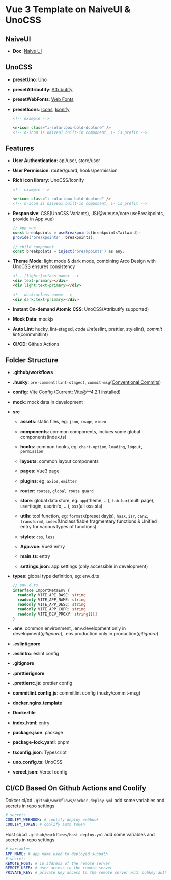 # Vue 3 Template on NaiveUI & UnoCSS

## NaiveUI

- **Doc**: [Naive UI](https://www.naiveui.com/zh-CN/os-theme/docs/introduction)

## UnoCSS

- **presetUno**: [Uno](https://unocss.dev/presets/uno)

- **presetAttributify**: [Attributify](https://unocss.dev/presets/attributify)

- **presetWebFonts**: [Web Fonts](https://unocss.dev/presets/web-fonts)

- **presetIcons**: [Icons](https://unocss.dev/presets/icons), [Iconify](https://icon-sets.iconify.design/)

  ```html
  <!-- example -->

  <n-icon class="i-solar:box-bold-duotone" />
  <!-- n-icon is naiveui built-in component, i- is prefix -->
  ```

## Features

- **User Authentication**: api/user, store/user

- **User Permission**: router/guard, hooks/permission

- **Rich icon library**: UnoCSS/Iconify

  ```html
  <!-- example -->

  <n-icon class="i-solar:box-bold-duotone" />
  <!-- n-icon is naiveui built-in component, i- is prefix -->
  ```

- **Responsive**: CSS(UnoCSS Variants), JS(@vueuse/core useBreakpoints, provide in App.vue)

  ```js
  // App.vue
  const breakpoints = useBreakpoints(breakpointsTailwind);
  provide('breakpoints', breakpoints);

  // child component
  const breakpoints = inject('breakpoints') as any;
  ```

- **Theme Mode**: light mode & dark mode, combining Arco Design with UnoCSS ensures consistency

  ```html
  <!-- [light:]<class name> -->
  <div text-primary></div>
  <div light:text-primary></div>

  <!-- dark:<class name> -->
  <div dark:text-primary></div>
  ```

- **Instant On-demand Atomic CSS**: UnoCSS(Attributify supported)

- **Mock Data**: mockjs

- **Auto Lint**: hucky, lint-staged, _code lint_(eslint, prettier, stylelint), _commit lint_(commmitlint)

- **CI/CD**: Github Actions

## Folder Structure

- **.github/workflows**

- **.husky**: `pre-comment(lint-staged)`, `commit-msg`([Conventional Commits](https://www.conventionalcommits.org/zh-hans/v1.0.0/))

- **config**: [Vite Config](https://cn.vitejs.dev/config/) (Current: Vite@^^4.2.1 installed)

- **mock**: mock data in development

- **src**

  - **assets**: static files, eg: `json`, `image`, `video`

  - **components**: common components, inclues some global components(index.ts)

  - **hooks**: common hooks, eg: `chart-option`, `loading`, `logout`, `permission`

  - **layouts**: common layout components

  - **pages**: Vue3 page

  - **plugins**: eg: `axios`, `emitter`

  - **router**: `routes`, `global route guard`

  - **store**: global data store, eg: `app`(theme, ...), `tab-bar`(multi page), `user`(login, userinfo, ...), `oss`(ali oss sts)

  - **utils**: tool function, eg: `formatX`(preset dayjs), `hasX`, `isY`, `canZ`, `transformA`, `index`(Unclassifiable fragmentary functions & Unified entry for various types of functions)

  - **styles**: `css`, `less`

  - **App.vue**: Vue3 entry

  - **main.ts**: entry

  - **settings.json**: app settings (only accessible in development)

- **types**: global type definition, eg: env.d.ts

  ```ts
  // env.d.ts
  interface ImportMetaEnv {
    readonly VITE_API_BASE: string
    readonly VITE_APP_NAME: string
    readonly VITE_APP_DESC: string
    readonly VITE_APP_COPR: string
    readonly VITE_DEV_PROXY: string[][]
  }
  ```

- **.env**: common environment, .env.development only in development(_gitignore_), .env.production only in production(_gitignore_)

- **.eslintignore**

- **.eslintrc**: eslint config

- **.gitignore**

- **.prettierignore**

- **.prettierrc.js**: prettier config

- **commitlint.config.js**: commitlint config (husky/commit-msg)

- **docker.nginx.template**

- **Dockerfile**

- **index.html**: entry

- **package.json**: package

- **package-lock.yaml**: pnpm

- **tsconfig.json**: Typescript

- **uno.config.ts**: UnoCSS

- **vercel.json**: Vercel config

## CI/CD Based On Github Actions and Coolify

Dokcer ci/cd `.github/workflows/docker-deploy.yml`
add some variables and secrets in repo settings

```yml
# secrets
COOLIFY_WEBHOOK: # coolify deploy webhook
COOLIFY_TOKEN: # coolify auth token
```

Host ci/cd `.github/workflows/host-deploy.yml`
add some variables and secrets in repo settings

```yml
# variables
APP_NAME: # app name used to deployed subpath
# secrets
REMOTE_HOST: # ip address of the remote server
REMOTE_USER: # user access to the remote server
PRIVATE_KEY: # private key access to the remote server with pubkey authentication
```
